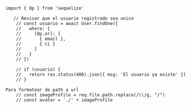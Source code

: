 <pre> <code>

import { Op } from 'sequelize'
   
   // Revisar que el usuario registrado sea unico
    // const usuario = await User.findOne({
    //   where: {
    //     [Op.or]: [
    //       { email },
    //       { ci }
    //     ]
    //   }
    // })

    // if (usuario) {
    //   return res.status(400).json({ msg: 'El usuario ya existe' })
    // }

Para formatear de path a url 
    // const imageProfile = req.file.path.replace(/\\/g, "/")
    // const avatar = './' + imageProfile
</code></pre>
